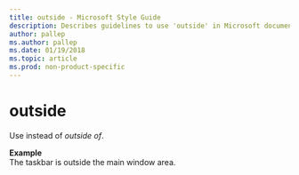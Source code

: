 ```yaml
---
title: outside - Microsoft Style Guide
description: Describes guidelines to use 'outside' in Microsoft documents and provides an example.
author: pallep
ms.author: pallep
ms.date: 01/19/2018
ms.topic: article
ms.prod: non-product-specific
---
```


# outside

Use instead of *outside of*.

**Example**  
The taskbar is outside the main window area. 
